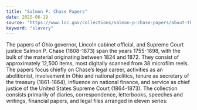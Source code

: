 ```yaml
---
title: "Salmon P. Chase Papers"
date: 2025-06-19
source: "https://www.loc.gov/collections/salmon-p-chase-papers/about-this-collection/"
keyword: "slavery"
---
```


The papers of Ohio governor, Lincoln cabinet official, and Supreme Court justice Salmon P. Chase (1808-1873) span the years 1755-1898, with the bulk of the material originating between 1824 and 1872. They consist of approximately 12,500 items, most digitally scanned from 38 microfilm reels. The papers focus chiefly on Chase&rsquo;s legal career, activities as an abolitionist, involvement in Ohio and national politics, tenure as secretary of the treasury (1861-1864), influence on national finance, and service as chief justice of the United States Supreme Court (1864-1873). The collection consists primarily of diaries, correspondence, letterbooks, speeches and writings, financial papers, and legal files arranged in eleven series:

